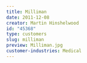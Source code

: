 ```yaml
---
title: Milliman
date: 2011-12-08
creator: Martin Hinshelwood
id: "45368"
type: customers
slug: milliman
preview: Milliman.jpg
customer-industries: Medical
---
```

